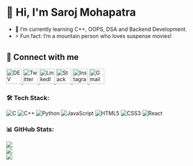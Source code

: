 # 👋 Hi, I'm Saroj Mohapatra  

- 🌱 I’m currently learning C++, OOPS, DSA and Backend Development.     
- ⚡ Fun fact: I’m a mountain person who loves suspense movies!  

## 🔗 Connect with me  

<a href="https://dev.to/your-dev-id" target="_blank">
  <img src="https://cdn.jsdelivr.net/gh/devicons/devicon/icons/devicon/devicon-original.svg" alt="DEV" width="40" height="40"/>
</a>
<a href="https://twitter.com/SarojMohapa7" target="_blank">
  <img src="https://cdn.jsdelivr.net/gh/simple-icons/simple-icons/icons/twitter.svg" alt="Twitter" width="40" height="40"/>
</a>
<a href="https://www.linkedin.com/in/saroj0852/" target="_blank">
  <img src="https://cdn.jsdelivr.net/gh/simple-icons/simple-icons/icons/linkedin.svg" alt="LinkedIn" width="40" height="40"/>
</a>
<a href="https://stackoverflow.com/users/your-stackoverflow-id" target="_blank">
  <img src="https://cdn.jsdelivr.net/gh/simple-icons/simple-icons/icons/stackoverflow.svg" alt="Stack Overflow" width="40" height="40"/>
</a>
<a href="https://www.instagram.com/saroj__mohapatra__07/" target="_blank">
  <img src="https://cdn.jsdelivr.net/gh/simple-icons/simple-icons/icons/instagram.svg" alt="Instagram" width="40" height="40"/>
</a>
<a href="mailto:mosaroj182@gmail.com" target="_blank">
  <img src="https://cdn.jsdelivr.net/gh/simple-icons/simple-icons/icons/gmail.svg" alt="Gmail" width="40" height="40"/>
</a>


### 🛠️ Tech Stack:
![C](https://img.shields.io/badge/c-%2300599C.svg?style=for-the-badge&logo=c&logoColor=white)
![C++](https://img.shields.io/badge/c++-%2300599C.svg?style=for-the-badge&logo=c%2B%2B&logoColor=white)
![Python](https://img.shields.io/badge/python-%233776AB.svg?style=for-the-badge&logo=python&logoColor=white)
![JavaScript](https://img.shields.io/badge/javascript-%23323330.svg?style=for-the-badge&logo=javascript&logoColor=%23F7DF1E)
![HTML5](https://img.shields.io/badge/html5-%23E34F26.svg?style=for-the-badge&logo=html5&logoColor=white)
![CSS3](https://img.shields.io/badge/css3-%231572B6.svg?style=for-the-badge&logo=css3&logoColor=white)
![React](https://img.shields.io/badge/react-%2361DAFB.svg?style=for-the-badge&logo=react&logoColor=black)

### 📊 GitHub Stats:
![](https://github-readme-stats.vercel.app/api?username=saroj0852&theme=tokyonight&hide_border=false&include_all_commits=true&count_private=true)<br/>
![](https://github-readme-streak-stats.herokuapp.com/?user=saroj0852&theme=tokyonight&hide_border=false)<br/>
![](https://github-readme-stats.vercel.app/api/top-langs/?username=saroj0852&theme=tokyonight&hide_border=false&layout=compact)


<!---

saroj0852/saroj0852 is a ✨ special ✨ repository because its `README.md` (this file) appears on your GitHub profile.
You can click the Preview link to take a look at your changes.
--->
